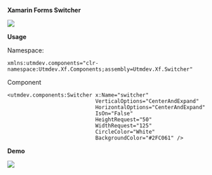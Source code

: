 **Xamarin Forms Switcher**

<a href="https://www.nuget.org/packages/Utmdev.Xf.Components.Switcher/" target="_blank"><img src="https://www.nuget.org/packages/Utmdev.Xf.Components.Switch/1.0.0"/></a>


**Usage**

Namespace:

    xmlns:utmdev.components="clr-namespace:Utmdev.Xf.Components;assembly=Utmdev.Xf.Switcher"

Component

    <utmdev.components:Switcher x:Name="switcher"
                                VerticalOptions="CenterAndExpand"
                                HorizontalOptions="CenterAndExpand"
                                IsOn="False"
                                HeightRequest="50"
                                WidthRequest="125"
                                CircleColor="White"
                                BackgroundColor="#2FC061" />

**Demo**

<img src="https://github.com/utmdev/xf.switcher/blob/master/Component/Demo/switcher.gif">
